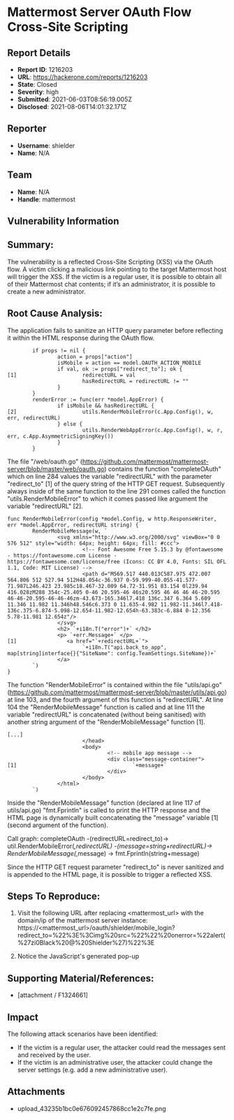 # Mattermost Server OAuth Flow Cross-Site Scripting

## Report Details
- **Report ID**: 1216203
- **URL**: https://hackerone.com/reports/1216203
- **State**: Closed
- **Severity**: high
- **Submitted**: 2021-06-03T08:56:19.005Z
- **Disclosed**: 2021-08-06T14:01:32.171Z

## Reporter
- **Username**: shielder
- **Name**: N/A

## Team
- **Name**: N/A
- **Handle**: mattermost

## Vulnerability Information
## Summary:
The vulnerability is a reflected Cross-Site Scripting (XSS) via the OAuth flow. A victim clicking a malicious link pointing to the target Mattermost host will trigger the XSS. If the victim is a regular user, it is possible to obtain all of their Mattermost chat contents; if it’s an administrator, it is possible to create a new administrator.

## Root Cause Analysis:
The application fails to sanitize an HTTP query parameter before reflecting it within the HTML response during the OAuth flow.

```go=280
        if props != nil {
                action = props["action"]
                isMobile = action == model.OAUTH_ACTION_MOBILE
                if val, ok := props["redirect_to"]; ok {
[1]                     redirectURL = val
                        hasRedirectURL = redirectURL != ""
                }
        }
        renderError := func(err *model.AppError) {
                if isMobile && hasRedirectURL {
[2]                     utils.RenderMobileError(c.App.Config(), w, err, redirectURL)
                } else {
                        utils.RenderWebAppError(c.App.Config(), w, r, err, c.App.AsymmetricSigningKey())
                }
        }
```

The file "/web/oauth.go" (https://github.com/mattermost/mattermost-server/blob/master/web/oauth.go) contains the function "completeOAuth" which on line 284 values the variable "redirectURL" with the parameter "redirect_to" [1] of the query string of the HTTP GET request. Subsequently always inside of the same function to the line 291 comes called the function "utils.RenderMobileError" to which it comes passed like argument the variable "redirectURL" [2].

```go=103
func RenderMobileError(config *model.Config, w http.ResponseWriter, err *model.AppError, redirectURL string) {
        RenderMobileMessage(w, `
                <svg xmlns="http://www.w3.org/2000/svg" viewBox="0 0 576 512" style="width: 64px; height: 64px; fill: #ccc">
                        <!-- Font Awesome Free 5.15.3 by @fontawesome - https://fontawesome.com License - https://fontawesome.com/license/free (Icons: CC BY 4.0, Fonts: SIL OFL 1.1, Code: MIT License) -->
                        <path d="M569.517 440.013C587.975 472.007 564.806 512 527.94 512H48.054c-36.937 0-59.999-40.055-41.577-71.987L246.423 23.985c18.467-32.009 64.72-31.951 83.154 0l239.94 416.028zM288 354c-25.405 0-46 20.595-46 46s20.595 46 46 46 46-20.595 46-46-20.595-46-46-46zm-43.673-165.346l7.418 136c.347 6.364 5.609 11.346 11.982 11.346h48.546c6.373 0 11.635-4.982 11.982-11.346l7.418-136c.375-6.874-5.098-12.654-11.982-12.654h-63.383c-6.884 0-12.356 5.78-11.981 12.654z"/>
                </svg>
                <h2> `+i18n.T("error")+` </h2>
                <p> `+err.Message+` </p>
[1]                <a href="`+redirectURL+`">
                        `+i18n.T("api.back_to_app", map[string]interface{}{"SiteName": config.TeamSettings.SiteName})+`
                </a>
        `)
}
```

The function "RenderMobileError" is contained within the file "utils/api.go" (https://github.com/mattermost/mattermost-server/blob/master/utils/api.go) at line 103, and the fourth argument of this function is "redirectURL". At line 104 the "RenderMobileMessage" function is called and at line 111 the variable "redirectURL" is concatenated (without being sanitised) with another string argument of the "RenderMobileMessage" function [1].

```go=157
[...]
                        </head>
                        <body>
                                <!-- mobile app message -->
                                <div class="message-container">
[1]                                     `+message+`
                                </div>
                        </body>
                </html>
        `)
```

Inside the "RenderMobileMessage" function (declared at line 117 of utils/api.go) "fmt.Fprintln" is called to print the HTTP response and the HTML page is dynamically built concatenating the "message" variable [1] (second argument of the function).

Call graph:
completeOAuth -(redirectURL=redirect_to)-> util.RenderMobileError(*,redirectURL) -(message=string+redirectURL)-> RenderMobileMessage(*,message) -> fmt.Fprintln(string+message)

Since the HTTP GET request parameter "redirect_to" is never sanitized and is appended to the HTML page, it is possible to trigger a reflected XSS.

## Steps To Reproduce:
1. Visit the following URL after replacing <mattermost_url> with the domain/ip of the mattermost server instance:
https://<mattermost_url>/oauth/shielder/mobile_login?redirect_to=%22%3E%3Cimg%20src=%22%22%20onerror=%22alert(%27zi0Black%20@%20Shielder%27)%22%3E

2. Notice the JavaScript's generated pop-up

## Supporting Material/References:
  * [attachment / F1324661]

## Impact

The following attack scenarios have been identified:
- If the victim is a regular user, the attacker could read the messages sent and received by the user.
- If the victim is an administrative user, the attacker could change the server settings (e.g. add a new administrative user).

## Attachments
- upload_43235b1bc0e676092457868cc1e2c7fe.png
